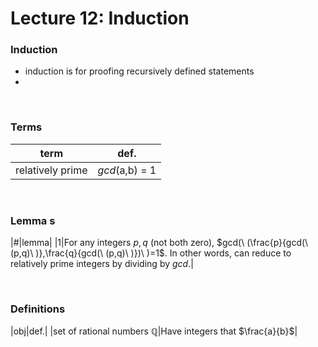# Lecture 12: Induction

### Induction
- induction is for proofing recursively defined statements
- 
  
<br/>

### Terms
|term|def.|
|---|---|
|relatively prime|*gcd*(a,b) = 1|

<br/>

### Lemma s
|#|lemma|
|1|For any integers $p,q$ (not both zero), $gcd(\ (\frac{p}{gcd(\ (p,q)\ )},\frac{q}{gcd(\ (p,q)\ )})\ )=1$. In other words, can reduce to relatively prime integers by dividing by *gcd*.|

<br/>

### Definitions
|obj|def.|
|set of rational numbers $\mathbb{Q}$|Have integers that $\frac{a}{b}$|

